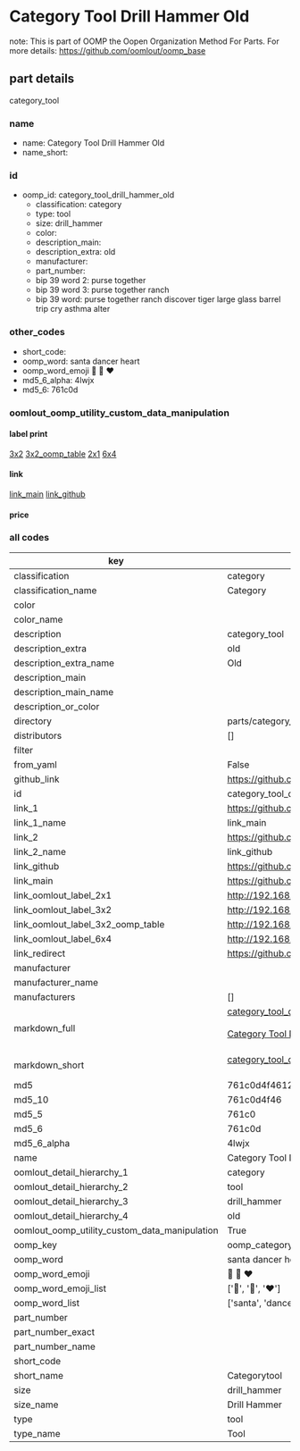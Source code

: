 # Category Tool Drill Hammer Old  

note: This is part of OOMP the Oopen Organization Method For Parts. For more details: https://github.com/oomlout/oomp_base

##  part details
  



category_tool



### name
* name: Category Tool Drill Hammer Old
* name_short: 
### id
* oomp_id: category_tool_drill_hammer_old
  * classification: category
  * type: tool
  * size: drill_hammer
  * color: 
  * description_main: 
  * description_extra: old
  * manufacturer: 
  * part_number: 
  * bip 39 word 2: purse together
  * bip 39 word 3: purse together ranch
  * bip 39 word: purse together ranch discover tiger large glass barrel trip cry asthma alter

### other_codes
* short_code: 
* oomp_word: santa dancer heart
* oomp_word_emoji :santa: :dancer: :heart:
* md5_6_alpha: 4lwjx
* md5_6: 761c0d






### oomlout_oomp_utility_custom_data_manipulation
#### label print
[3x2](http://192.168.1.245:1112/?label=oomp%204lwjx)
[3x2_oomp_table](http://192.168.1.108:1112/?label=oomp%204lwjx)
[2x1](http://192.168.1.242:1112/?label=oomp%204lwjx)
[6x4](http://192.168.1.55:1112/?label=oomp%204lwjx)    

#### link

[link_main](https://github.com/oomlout/oomlout_oomp_version_1_messy/tree/main/parts/category_tool_drill_hammer_old) [link_github](https://github.com/oomlout/oomlout_oomp_version_1_messy/tree/main/parts/category_tool_drill_hammer_old)                             

#### price







### all codes 
| key | value |  
| --- | --- |  
| classification | category |  
| classification_name | Category |  
| color |  |  
| color_name |  |  
| description | category_tool |  
| description_extra | old |  
| description_extra_name | Old |  
| description_main |  |  
| description_main_name |  |  
| description_or_color |   |  
| directory | parts/category_tool_drill_hammer_old |  
| distributors | [] |  
| filter |  |  
| from_yaml | False |  
| github_link | https://github.com/oomlout/oomlout_oomp_part_src/tree/main/parts/category_tool_drill_hammer_old |  
| id | category_tool_drill_hammer_old |  
| link_1 | https://github.com/oomlout/oomlout_oomp_version_1_messy/tree/main/parts/category_tool_drill_hammer_old |  
| link_1_name | link_main |  
| link_2 | https://github.com/oomlout/oomlout_oomp_version_1_messy/tree/main/parts/category_tool_drill_hammer_old |  
| link_2_name | link_github |  
| link_github | https://github.com/oomlout/oomlout_oomp_version_1_messy/tree/main/parts/category_tool_drill_hammer_old |  
| link_main | https://github.com/oomlout/oomlout_oomp_version_1_messy/tree/main/parts/category_tool_drill_hammer_old |  
| link_oomlout_label_2x1 | http://192.168.1.242:1112/?label=oomp%204lwjx |  
| link_oomlout_label_3x2 | http://192.168.1.245:1112/?label=oomp%204lwjx |  
| link_oomlout_label_3x2_oomp_table | http://192.168.1.108:1112/?label=oomp%204lwjx |  
| link_oomlout_label_6x4 | http://192.168.1.55:1112/?label=oomp%204lwjx |  
| link_redirect | https://github.com/oomlout/oomlout_oomp_version_1_messy/tree/main/parts/category_tool_drill_hammer_old |  
| manufacturer |  |  
| manufacturer_name |  |  
| manufacturers | [] |  
| markdown_full | [category_tool_drill_hammer_old](none)<br>[](none)<br>[Category Tool Drill Hammer Old](none)<br><br> |  
| markdown_short | [category_tool_drill_hammer_old](none)<br><br> |  
| md5 | 761c0d4f4612cc5df4f0f3ef6338ed74 |  
| md5_10 | 761c0d4f46 |  
| md5_5 | 761c0 |  
| md5_6 | 761c0d |  
| md5_6_alpha | 4lwjx |  
| name | Category Tool Drill Hammer Old |  
| oomlout_detail_hierarchy_1 | category |  
| oomlout_detail_hierarchy_2 | tool |  
| oomlout_detail_hierarchy_3 | drill_hammer |  
| oomlout_detail_hierarchy_4 | old |  
| oomlout_oomp_utility_custom_data_manipulation | True |  
| oomp_key | oomp_category_tool_drill_hammer_old |  
| oomp_word | santa dancer heart |  
| oomp_word_emoji | :santa: :dancer: :heart: |  
| oomp_word_emoji_list | [':santa:', ':dancer:', ':heart:'] |  
| oomp_word_list | ['santa', 'dancer', 'heart'] |  
| part_number |  |  
| part_number_exact |  |  
| part_number_name |  |  
| short_code |  |  
| short_name | Categorytool |  
| size | drill_hammer |  
| size_name | Drill Hammer |  
| type | tool |  
| type_name | Tool |  
